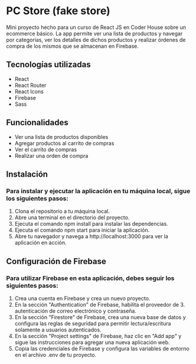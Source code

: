 # PC Store (fake store)

Mini proyecto hecho para un curso de React JS en Coder House sobre un ecommerce básico. La app permite ver una lista de productos y navegar por categorias, ver los detalles de dichos productos y realizar órdenes de compra de los mismos que se almacenan en Firebase.

## Tecnologías utilizadas

- React
- React Router
- React Icons
- Firebase
- Sass

## Funcionalidades

- Ver una lista de productos disponibles
- Agregar productos al carrito de compras
- Ver el carrito de compras
- Realizar una orden de compra

## Instalación

### Para instalar y ejecutar la aplicación en tu máquina local, sigue los siguientes pasos:

1. Clona el repositorio a tu máquina local.
2. Abre una terminal en el directorio del proyecto.
3. Ejecuta el comando npm install para instalar las dependencias.
4. Ejecuta el comando npm start para iniciar la aplicación.
5. Abre tu navegador y navega a http://localhost:3000 para ver la aplicación en acción.

## Configuración de Firebase

### Para utilizar Firebase en esta aplicación, debes seguir los siguientes pasos:

1. Crea una cuenta en Firebase y crea un nuevo proyecto.
2. En la sección "Authentication" de Firebase, habilita el proveedor de 3. autenticación de correo electrónico y contraseña.
3. En la sección "Firestore" de Firebase, crea una nueva base de datos y configura las reglas de seguridad para permitir lectura/escritura solamente a usuarios autenticados.
4. En la sección "Project settings" de Firebase, haz clic en "Add app" y sigue las instrucciones para agregar una nueva aplicación web.
5. Copia las credenciales de Firebase y configura las variables de entorno en el archivo .env de tu proyecto.
